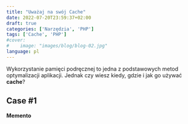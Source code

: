 ```yaml
---
title: "Uważaj na swój Cache"
date: 2022-07-20T23:59:37+02:00
draft: true
categories: ['Narzędzia', 'PHP']
tags: ['Cache', 'PHP']
#cover:
#    image: "images/blog/blog-02.jpg"
language: pl
---
```

Wykorzystanie pamięci podręcznej to jedna z podstawowych metod optymalizacji aplikacji. Jednak czy wiesz kiedy, gdzie i jak go używać **cache**?

## Case #1
**Memento**
